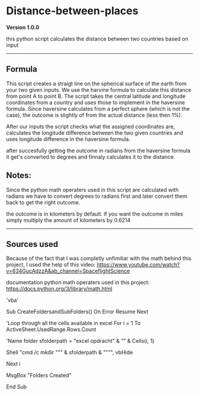 # Distance-between-places

**Version 1.0.0**

this python script calculates the distance between two countries based on input

---

## Formula
This script creates a straigt line on the spherical surface of the earth from your two given inputs. 
We use the harvine formula to calculate this distance from point A to point B. The script takes the central latitude and longitude coordinates from a country and uses those to implement in the haversine formula. Since haversine calculates from a perfect sphere (which is not the case), the outcome is slightly of from the actual distance (less then 1%).

After our inputs the script checks what the assigned coordinates are, calculates the longitude difference between the two given countries and uses longitude difference in the haversine formula.

after succesfully getting the outcome in radians from the haversine formula it get's converted to degrees and finnaly calculates it to the distance.



## Notes:

Since the python math operaters used in this script are calculated with radians we have to convert degrees to radians first and later convert them back to get the right outcome.

the outcome is in kilometers by default. if you want the outcome in miles simply multiply the amount of kilometers by 0.6214




---

## Sources used

Because of the fact that I was completly unfimiliar with the math behind this project, I used the help of this video:
https://www.youtube.com/watch?v=634GucAdzzA&ab_channel=SpaceflightScience

documentation python math operaters used in this project:
https://docs.python.org/3/library/math.html

'vba'

Sub CreateFoldersandSubFolders()
On Error Resume Next

'Loop through all the cells available in excel
For i = 1 To ActiveSheet.UsedRange.Rows.Count

'Name folder
sfolderpath = "excel opdracht" & "\" & Cells(i, 1)


Shell "cmd /c  mkdir """ & sfolderpath & """", vbHide

Next i


MsgBox "Folders Created"

End Sub




